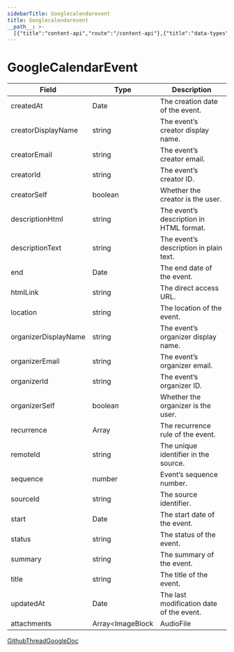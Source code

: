 ```yaml
---
sidebarTitle: Googlecalendarevent
title: Googlecalendarevent
__path__: >-
  [{"title":"content-api","route":"/content-api"},{"title":"data-types","route":"/content-api/data-types"},{"title":"Googlecalendarevent","route":"/content-api/data-types/googlecalendarevent"}]
---
```


# GoogleCalendarEvent

| Field | Type | Description |
| --- | --- | --- |
| createdAt | Date | The creation date of the event. |
| creatorDisplayName | string | The event’s creator display name. |
| creatorEmail | string | The event’s creator email. |
| creatorId | string | The event’s creator ID. |
| creatorSelf | boolean | Whether the creator is the user. |
| descriptionHtml | string | The event’s description in HTML format. |
| descriptionText | string | The event’s description in plain text. |
| end | Date | The end date of the event. |
| htmlLink | string | The direct access URL. |
| location | string | The location of the event. |
| organizerDisplayName | string | The event’s organizer display name. |
| organizerEmail | string | The event’s organizer email. |
| organizerId | string | The event’s organizer ID. |
| organizerSelf | boolean | Whether the organizer is the user. |
| recurrence | Array<string> | The recurrence rule of the event. |
| remoteId | string | The unique identifier in the source. |
| sequence | number | Event’s sequence number. |
| sourceId | string | The source identifier. |
| start | Date | The start date of the event. |
| status | string | The status of the event. |
| summary | string | The summary of the event. |
| title | string | The title of the event. |
| updatedAt | Date | The last modification date of the event. |
| attachments | Array<ImageBlock | AudioFile | VideoFile> | Event’s attachments. |

[GithubThread](/content-api/data-types/githubthread "GithubThread")[GoogleDoc](/content-api/data-types/googledoc "GoogleDoc")